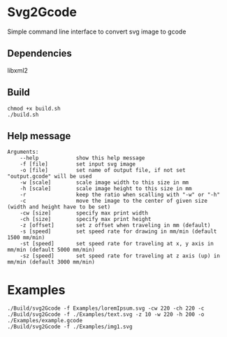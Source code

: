 # Svg2Gcode
Simple command line interface to convert svg image to gcode

## Dependencies
libxml2 </br>

## Build
```chmod +x build.sh``` </br>
```./build.sh``` </br>

## Help message
```
Arguments:
	--help            show this help message
	-f [file]         set input svg image
	-o [file]         set name of output file, if not set "output.gcode" will be used
	-w [scale]        scale image width to this size in mm
	-h [scale]        scale image height to this size in mm
	-r                keep the ratio when scalling with "-w" or "-h"
	-c                move the image to the center of given size (width and height have to be set)
	-cw [size]        specify max print width
	-ch [size]        specify max print height
	-z [offset]       set z offset when traveling in mm (default)
	-s [speed]        set speed rate for drawing in mm/min (default 1500 mm/min)
	-st [speed]       set speed rate for traveling at x, y axis in mm/min (default 5000 mm/min)
	-sz [speed]       set speed rate for traveling at z axis (up) in mm/min (default 3000 mm/min)
```

# Examples
```./Build/svg2Gcode -f Examples/loremIpsum.svg -cw 220 -ch 220 -c``` </br>
```./Build/svg2Gcode -f ./Examples/text.svg -z 10 -w 220 -h 200 -o ./Examples/example.gcode``` </br>
```./Build/svg2Gcode -f ./Examples/img1.svg``` </br>

